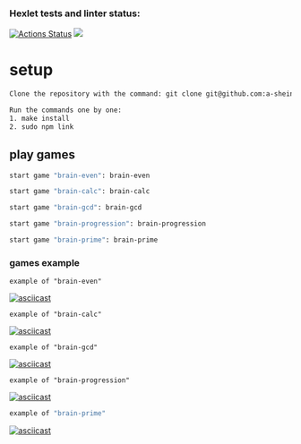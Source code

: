 ### Hexlet tests and linter status:
[![Actions Status](https://github.com/a-shein/fullstack-javascript-project-44/workflows/hexlet-check/badge.svg)](https://github.com/a-shein/fullstack-javascript-project-44/actions)
<a href="https://codeclimate.com/github/a-shein/fullstack-javascript-project-44/maintainability"><img src="https://api.codeclimate.com/v1/badges/0075c5cd564e1c363f66/maintainability" /></a>

# setup
```sh
Сlone the repository with the command: git clone git@github.com:a-shein/fullstack-javascript-project-44.git

Run the commands one by one:
1. make install
2. sudo npm link
```

## play games
```sh
start game "brain-even": brain-even

start game "brain-calc": brain-calc

start game "brain-gcd": brain-gcd 

start game "brain-progression": brain-progression

start game "brain-prime": brain-prime
```

### games example

```shell
example of "brain-even"
```
[![asciicast](https://asciinema.org/a/93kIGa7WYiO0zenTidaTmJO1U.svg)](https://asciinema.org/a/93kIGa7WYiO0zenTidaTmJO1U?t=1:03)

```shell
example of "brain-calc"
```
[![asciicast](https://asciinema.org/a/npEX3KzkF2rvk6vpXPyYKcjNn.svg)](https://asciinema.org/a/npEX3KzkF2rvk6vpXPyYKcjNn?t=57)

```shell
example of "brain-gcd"
```
[![asciicast](https://asciinema.org/a/7HYSVjWAhui96LRoajuo64a2Q.svg)](https://asciinema.org/a/7HYSVjWAhui96LRoajuo64a2Q)

```shell
example of "brain-progression"
```
[![asciicast](https://asciinema.org/a/1QnvQ0jFyfbbXU8CxNozTeG4f.svg)](https://asciinema.org/a/1QnvQ0jFyfbbXU8CxNozTeG4f)


```sh
example of "brain-prime"
```
[![asciicast](https://asciinema.org/a/yxOY4A9deX1gvW7brEUWUvafT.svg)](https://asciinema.org/a/yxOY4A9deX1gvW7brEUWUvafT)
